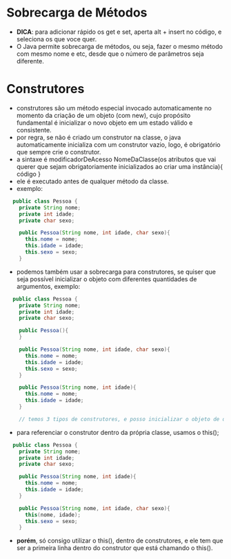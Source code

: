 # Sobrecarga de Métodos
- **DICA**: para adicionar rápido os get e set, aperta alt + insert no código, e seleciona os que voce quer.
- O Java permite sobrecarga de métodos, ou seja, fazer o mesmo método com mesmo nome e etc, desde que o número de parâmetros seja diferente.

# Construtores
- construtores são um método especial invocado automaticamente no momento da criação de um objeto (com new), cujo propósito fundamental é inicializar o novo objeto em um estado válido e consistente.
- por regra, se não é criado um construtor na classe, o java automaticamente inicializa com um construtor vazio, logo, é obrigatório que sempre crie o construtor.
- a sintaxe é modificadorDeAcesso NomeDaClasse(os atributos que vai querer que sejam obrigatoriamente inicializados ao criar uma instância){ código }
- ele é executado antes de qualquer método da classe.
- exemplo:
```java
  public class Pessoa {
    private String nome;
    private int idade;
    private char sexo;

    public Pessoa(String nome, int idade, char sexo){
      this.nome = nome;
      this.idade = idade;
      this.sexo = sexo;
    }
```
- podemos também usar a sobrecarga para construtores, se quiser que seja possível inicializar o objeto com diferentes quantidades de argumentos, exemplo:
```java
  public class Pessoa {
    private String nome;
    private int idade;
    private char sexo;

    public Pessoa(){
    }

    public Pessoa(String nome, int idade, char sexo){
      this.nome = nome;
      this.idade = idade;
      this.sexo = sexo;
    }

    public Pessoa(String nome, int idade){
      this.nome = nome;
      this.idade = idade;
    }

    // temos 3 tipos de construtores, e posso inicializar o objeto de diferentes maneiras, como new Pessoa("alan", 19), ou new Pessoa();
```
- para referenciar o construtor dentro da própria classe, usamos o this();
```java
  public class Pessoa {
    private String nome;
    private int idade;
    private char sexo;

    public Pessoa(String nome, int idade){
      this.nome = nome;
      this.idade = idade;
    }

    public Pessoa(String nome, int idade, char sexo){
      this(nome, idade);
      this.sexo = sexo;
    }
```
- **porém**, só consigo utilizar o this(), dentro de construtores, e ele tem que ser a primeira linha dentro do construtor que está chamando o this().
